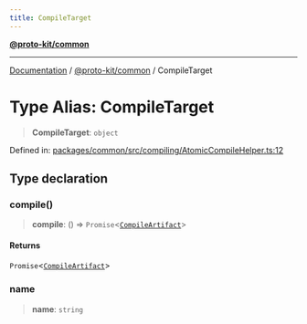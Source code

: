 ```yaml
---
title: CompileTarget
---
```


[**@proto-kit/common**](../README.md)

***

[Documentation](../../../README.md) / [@proto-kit/common](../README.md) / CompileTarget

# Type Alias: CompileTarget

> **CompileTarget**: `object`

Defined in: [packages/common/src/compiling/AtomicCompileHelper.ts:12](https://github.com/proto-kit/framework/blob/28efa802e3737fc3b77339148b307ef7246f3ef1/packages/common/src/compiling/AtomicCompileHelper.ts#L12)

## Type declaration

### compile()

> **compile**: () => `Promise`\<[`CompileArtifact`](../interfaces/CompileArtifact.md)\>

#### Returns

`Promise`\<[`CompileArtifact`](../interfaces/CompileArtifact.md)\>

### name

> **name**: `string`
